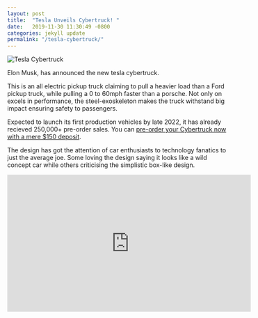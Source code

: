 ```yaml
---
layout: post
title:  "Tesla Unveils Cybertruck! "
date:   2019-11-30 11:30:49 -0800
categories: jekyll update
permalink: "/tesla-cybertruck/"
---
```

![Tesla Cybertruck](https://i.imgur.com/bxxnhZU.png)

Elon Musk, has announced the new tesla cybertruck. 

This is an all electric pickup truck claiming to pull a heavier load than a Ford pickup truck, while pulling a 0 to 60mph faster than a porsche. Not only on excels in performance, the steel-exoskeleton makes the truck withstand big impact ensuring safety to passengers. 

Expected to launch its first production vehicles by late 2022, it has already recieved 250,000+ pre-order sales. You can [pre-order your Cybertruck now with a mere $150 deposit][news].

The design has got the attention of car enthusiasts to technology fanatics to just the average joe. Some loving the design saying it looks like a wild concept car while others criticising the simplistic box-like design. 


<div class="embed-responsive embed-responsive-16by9">

<iframe width="560" height="315" src="https://www.youtube.com/embed/9P_1_oLGREM" frameborder="0" allow="accelerometer; autoplay; encrypted-media; gyroscope; picture-in-picture" allowfullscreen></iframe>

</div>

[news]: https://www.tesla.com/en_ca/cybertruck

<!-- used https://imgur.com/ -->